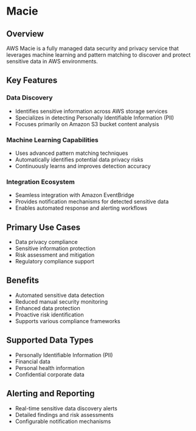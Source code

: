 # Macie

## Overview
AWS Macie is a fully managed data security and privacy service that leverages machine learning and pattern matching to discover and protect sensitive data in AWS environments.

## Key Features

### Data Discovery
* Identifies sensitive information across AWS storage services
* Specializes in detecting Personally Identifiable Information (PII)
* Focuses primarily on Amazon S3 bucket content analysis

### Machine Learning Capabilities
* Uses advanced pattern matching techniques
* Automatically identifies potential data privacy risks
* Continuously learns and improves detection accuracy

### Integration Ecosystem
* Seamless integration with Amazon EventBridge
* Provides notification mechanisms for detected sensitive data
* Enables automated response and alerting workflows

## Primary Use Cases
* Data privacy compliance
* Sensitive information protection
* Risk assessment and mitigation
* Regulatory compliance support

## Benefits
* Automated sensitive data detection
* Reduced manual security monitoring
* Enhanced data protection
* Proactive risk identification
* Supports various compliance frameworks

## Supported Data Types
* Personally Identifiable Information (PII)
* Financial data
* Personal health information
* Confidential corporate data

## Alerting and Reporting
* Real-time sensitive data discovery alerts
* Detailed findings and risk assessments
* Configurable notification mechanisms
